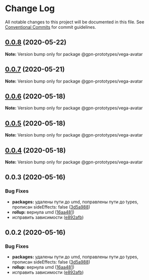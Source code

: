 # Change Log

All notable changes to this project will be documented in this file.
See [Conventional Commits](https://conventionalcommits.org) for commit guidelines.

## [0.0.8](https://github.com/gpn-prototypes/vega-ui/compare/@gpn-prototypes/vega-avatar@0.0.7...@gpn-prototypes/vega-avatar@0.0.8) (2020-05-22)

**Note:** Version bump only for package @gpn-prototypes/vega-avatar





## [0.0.7](https://github.com/gpn-prototypes/vega-ui/compare/@gpn-prototypes/vega-avatar@0.0.6...@gpn-prototypes/vega-avatar@0.0.7) (2020-05-21)

**Note:** Version bump only for package @gpn-prototypes/vega-avatar





## [0.0.6](https://github.com/gpn-prototypes/vega-ui/compare/@gpn-prototypes/vega-avatar@0.0.5...@gpn-prototypes/vega-avatar@0.0.6) (2020-05-18)

**Note:** Version bump only for package @gpn-prototypes/vega-avatar

## [0.0.5](https://github.com/gpn-prototypes/vega-ui/compare/@gpn-prototypes/vega-avatar@0.0.4...@gpn-prototypes/vega-avatar@0.0.5) (2020-05-18)

**Note:** Version bump only for package @gpn-prototypes/vega-avatar

## [0.0.4](https://github.com/gpn-prototypes/vega-ui/compare/@gpn-prototypes/vega-avatar@0.0.3...@gpn-prototypes/vega-avatar@0.0.4) (2020-05-18)

**Note:** Version bump only for package @gpn-prototypes/vega-avatar

## 0.0.3 (2020-05-16)

### Bug Fixes

- **packages:** удалены пути до umd, поправлены пути до types, прописан sideEffects: false ([3d5a988](https://github.com/gpn-prototypes/vega-ui/commit/3d5a98871aece5d6c79be112e2e60ecd0529694e))
- **rollup:** вернула umd ([16aa481](https://github.com/gpn-prototypes/vega-ui/commit/16aa48132ca6c3934b3b12aa079f8645a0efc89b))
- исправить зависимости ([e892afb](https://github.com/gpn-prototypes/vega-ui/commit/e892afb5368b7ed2c6bdd4c77e08917e033f75ed))

## 0.0.2 (2020-05-16)

### Bug Fixes

- **packages:** удалены пути до umd, поправлены пути до types, прописан sideEffects: false ([3d5a988](https://github.com/gpn-prototypes/vega-ui/commit/3d5a98871aece5d6c79be112e2e60ecd0529694e))
- **rollup:** вернула umd ([16aa481](https://github.com/gpn-prototypes/vega-ui/commit/16aa48132ca6c3934b3b12aa079f8645a0efc89b))
- исправить зависимости ([e892afb](https://github.com/gpn-prototypes/vega-ui/commit/e892afb5368b7ed2c6bdd4c77e08917e033f75ed))
